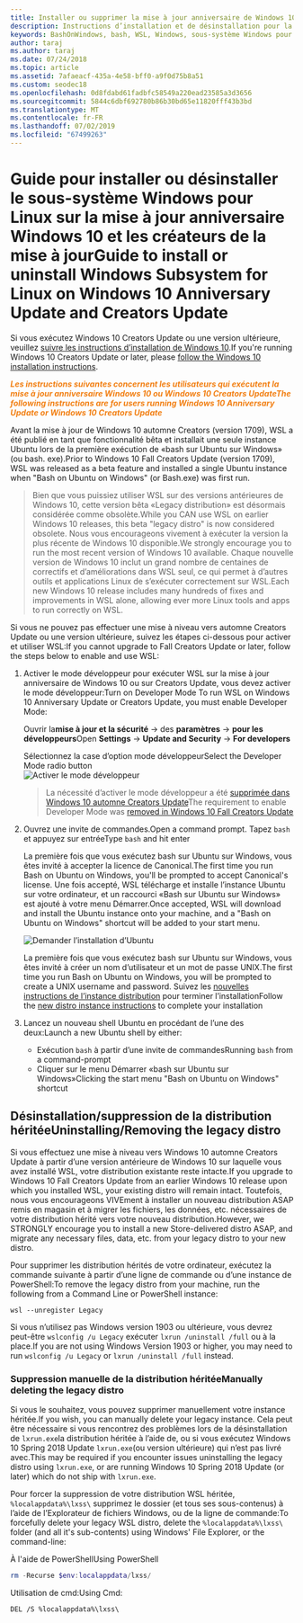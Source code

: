 ```yaml
---
title: Installer ou supprimer la mise à jour anniversaire de Windows 10 ou les créateurs de la mise à jour
description: Instructions d’installation et de désinstallation pour la mise à jour anniversaire héritée, bêta distribution sur Windows 10 ou Creators Update
keywords: BashOnWindows, bash, WSL, Windows, sous-système Windows pour Linux, windowssubsystem, Ubuntu, Debian, SUSE, Windows 10, hérité, bêta, installation, suppression, désinstallation, désinstallation, suppression, déconseillé
author: taraj
ms.author: taraj
ms.date: 07/24/2018
ms.topic: article
ms.assetid: 7afaeacf-435a-4e58-bff0-a9f0d75b8a51
ms.custom: seodec18
ms.openlocfilehash: 0d8fdabd61fadbfc58549a220ead23585a3d3656
ms.sourcegitcommit: 5844c6dbf692780b86b30bd65e11820fff43b3bd
ms.translationtype: MT
ms.contentlocale: fr-FR
ms.lasthandoff: 07/02/2019
ms.locfileid: "67499263"
---
```

# <a name="guide-to-install-or-uninstall-windows-subsystem-for-linux-on-windows-10-anniversary-update-and-creators-update"></a><span data-ttu-id="8b1b7-104">Guide pour installer ou désinstaller le sous-système Windows pour Linux sur la mise à jour anniversaire Windows 10 et les créateurs de la mise à jour</span><span class="sxs-lookup"><span data-stu-id="8b1b7-104">Guide to install or uninstall Windows Subsystem for Linux on Windows 10 Anniversary Update and Creators Update</span></span> 

<span data-ttu-id="8b1b7-105">Si vous exécutez Windows 10 Creators Update ou une version ultérieure, veuillez [suivre les instructions d’installation de Windows 10](install-win10.md).</span><span class="sxs-lookup"><span data-stu-id="8b1b7-105">If you're running Windows 10 Creators Update or later, please [follow the Windows 10 installation instructions](install-win10.md).</span></span>

<span data-ttu-id="8b1b7-106"><strong><em><span style="color: #f28014">Les instructions suivantes concernent les utilisateurs qui exécutent la mise à jour anniversaire Windows 10 ou Windows 10 Creators Update</span></em></strong></span><span class="sxs-lookup"><span data-stu-id="8b1b7-106"><strong><em><span style="color: #f28014">The following instructions are for users running Windows 10 Anniversary Update or Windows 10 Creators Update</span></em></strong></span></span>

<span data-ttu-id="8b1b7-107">Avant la mise à jour de Windows 10 automne Creators (version 1709), WSL a été publié en tant que fonctionnalité bêta et installait une seule instance Ubuntu lors de la première exécution de «bash sur Ubuntu sur Windows» (ou bash. exe).</span><span class="sxs-lookup"><span data-stu-id="8b1b7-107">Prior to Windows 10 Fall Creators Update (version 1709), WSL was released as a beta feature and installed a single Ubuntu instance when "Bash on Ubuntu on Windows" (or Bash.exe) was first run.</span></span>

> <span data-ttu-id="8b1b7-108">Bien que vous puissiez utiliser WSL sur des versions antérieures de Windows 10, cette version bêta «Legacy distribution» est désormais considérée comme obsolète.</span><span class="sxs-lookup"><span data-stu-id="8b1b7-108">While you CAN use WSL on earlier Windows 10 releases, this beta "legacy distro" is now considered obsolete.</span></span> <span data-ttu-id="8b1b7-109">Nous vous encourageons vivement à exécuter la version la plus récente de Windows 10 disponible.</span><span class="sxs-lookup"><span data-stu-id="8b1b7-109">We strongly encourage you to run the most recent version of Windows 10 available.</span></span> <span data-ttu-id="8b1b7-110">Chaque nouvelle version de Windows 10 inclut un grand nombre de centaines de correctifs et d’améliorations dans WSL seul, ce qui permet à d’autres outils et applications Linux de s’exécuter correctement sur WSL.</span><span class="sxs-lookup"><span data-stu-id="8b1b7-110">Each new Windows 10 release includes many hundreds of fixes and improvements in WSL alone, allowing ever more Linux tools and apps to run correctly on WSL.</span></span>

<span data-ttu-id="8b1b7-111">Si vous ne pouvez pas effectuer une mise à niveau vers automne Creators Update ou une version ultérieure, suivez les étapes ci-dessous pour activer et utiliser WSL:</span><span class="sxs-lookup"><span data-stu-id="8b1b7-111">If you cannot upgrade to Fall Creators Update or later, follow the steps below to enable and use WSL:</span></span>

1. <span data-ttu-id="8b1b7-112">Activer le mode développeur pour exécuter WSL sur la mise à jour anniversaire de Windows 10 ou sur Creators Update, vous devez activer le mode développeur:</span><span class="sxs-lookup"><span data-stu-id="8b1b7-112">Turn on Developer Mode  To run WSL on Windows 10 Anniversary Update or Creators Update, you must enable Developer Mode:</span></span>

    <span data-ttu-id="8b1b7-113">Ouvrir la**mise à jour et la sécurité** -> des **paramètres** -> **pour les développeurs**</span><span class="sxs-lookup"><span data-stu-id="8b1b7-113">Open **Settings** -> **Update and Security** -> **For developers**</span></span>

    <span data-ttu-id="8b1b7-114">Sélectionnez la case d’option mode développeur</span><span class="sxs-lookup"><span data-stu-id="8b1b7-114">Select the Developer Mode radio button</span></span>  
    ![Activer le mode développeur](media/updateAndSecurity.png)

    > <span data-ttu-id="8b1b7-116">La nécessité d’activer le mode développeur a été [supprimée dans Windows 10 automne Creators Update](https://blogs.msdn.microsoft.com/commandline/2017/06/08/developer-mode-no-longer-required-for-windows-subsystem-for-linux/)</span><span class="sxs-lookup"><span data-stu-id="8b1b7-116">The requirement to enable Developer Mode was [removed in Windows 10 Fall Creators Update](https://blogs.msdn.microsoft.com/commandline/2017/06/08/developer-mode-no-longer-required-for-windows-subsystem-for-linux/)</span></span>

1. <span data-ttu-id="8b1b7-117">Ouvrez une invite de commandes.</span><span class="sxs-lookup"><span data-stu-id="8b1b7-117">Open a command prompt.</span></span>  <span data-ttu-id="8b1b7-118">Tapez `bash` et appuyez sur entrée</span><span class="sxs-lookup"><span data-stu-id="8b1b7-118">Type `bash` and hit enter</span></span>

    <span data-ttu-id="8b1b7-119">La première fois que vous exécutez bash sur Ubuntu sur Windows, vous êtes invité à accepter la licence de Canonical.</span><span class="sxs-lookup"><span data-stu-id="8b1b7-119">The first time you run Bash on Ubuntu on Windows, you'll be prompted to accept Canonical's license.</span></span> <span data-ttu-id="8b1b7-120">Une fois accepté, WSL télécharge et installe l’instance Ubuntu sur votre ordinateur, et un raccourci «Bash sur Ubuntu sur Windows» est ajouté à votre menu Démarrer.</span><span class="sxs-lookup"><span data-stu-id="8b1b7-120">Once accepted, WSL will download and install the Ubuntu instance onto your machine, and a "Bash on Ubuntu on Windows" shortcut will be added to your start menu.</span></span>

    ![Demander l’installation d’Ubuntu](media/bashShellInstall.png)

    <span data-ttu-id="8b1b7-122">La première fois que vous exécutez bash sur Ubuntu sur Windows, vous êtes invité à créer un nom d’utilisateur et un mot de passe UNIX.</span><span class="sxs-lookup"><span data-stu-id="8b1b7-122">The first time you run Bash on Ubuntu on Windows, you will be prompted to create a UNIX username and password.</span></span> <span data-ttu-id="8b1b7-123">Suivez les [nouvelles instructions de l’instance distribution](initialize-distro.md) pour terminer l’installation</span><span class="sxs-lookup"><span data-stu-id="8b1b7-123">Follow the [new distro instance instructions](initialize-distro.md) to complete your installation</span></span>

1. <span data-ttu-id="8b1b7-124">Lancez un nouveau shell Ubuntu en procédant de l’une des deux:</span><span class="sxs-lookup"><span data-stu-id="8b1b7-124">Launch a new Ubuntu shell by either:</span></span>
    * <span data-ttu-id="8b1b7-125">Exécution `bash` à partir d’une invite de commandes</span><span class="sxs-lookup"><span data-stu-id="8b1b7-125">Running `bash` from a command-prompt</span></span>
    * <span data-ttu-id="8b1b7-126">Cliquer sur le menu Démarrer «bash sur Ubuntu sur Windows»</span><span class="sxs-lookup"><span data-stu-id="8b1b7-126">Clicking the start menu "Bash on Ubuntu on Windows" shortcut</span></span>

    
## <a name="uninstallingremoving-the-legacy-distro"></a><span data-ttu-id="8b1b7-127">Désinstallation/suppression de la distribution héritée</span><span class="sxs-lookup"><span data-stu-id="8b1b7-127">Uninstalling/Removing the legacy distro</span></span>
<span data-ttu-id="8b1b7-128">Si vous effectuez une mise à niveau vers Windows 10 automne Creators Update à partir d’une version antérieure de Windows 10 sur laquelle vous avez installé WSL, votre distribution existante reste intacte.</span><span class="sxs-lookup"><span data-stu-id="8b1b7-128">If you upgrade to Windows 10 Fall Creators Update from an earlier Windows 10 release upon which you installed WSL, your existing distro will remain intact.</span></span> <span data-ttu-id="8b1b7-129">Toutefois, nous vous encourageons VIVEment à installer un nouveau distribution ASAP remis en magasin et à migrer les fichiers, les données, etc. nécessaires de votre distribution hérité vers votre nouveau distribution.</span><span class="sxs-lookup"><span data-stu-id="8b1b7-129">However, we STRONGLY encourage you to install a new Store-delivered distro ASAP, and migrate any necessary files, data, etc. from your legacy distro to your new distro.</span></span>

<span data-ttu-id="8b1b7-130">Pour supprimer les distribution hérités de votre ordinateur, exécutez la commande suivante à partir d’une ligne de commande ou d’une instance de PowerShell:</span><span class="sxs-lookup"><span data-stu-id="8b1b7-130">To remove the legacy distro from your machine, run the following from a Command Line or PowerShell instance:</span></span>

```console
wsl --unregister Legacy
```

<span data-ttu-id="8b1b7-131">Si vous n’utilisez pas Windows version 1903 ou ultérieure, vous devrez peut-être `wslconfig /u Legacy` exécuter `lxrun /uninstall /full` ou à la place.</span><span class="sxs-lookup"><span data-stu-id="8b1b7-131">If you are not using Windows Version 1903 or higher, you may need to run `wslconfig /u Legacy` or `lxrun /uninstall /full` instead.</span></span> 

### <a name="manually-deleting-the-legacy-distro"></a><span data-ttu-id="8b1b7-132">Suppression manuelle de la distribution héritée</span><span class="sxs-lookup"><span data-stu-id="8b1b7-132">Manually deleting the legacy distro</span></span>
<span data-ttu-id="8b1b7-133">Si vous le souhaitez, vous pouvez supprimer manuellement votre instance héritée.</span><span class="sxs-lookup"><span data-stu-id="8b1b7-133">If you wish, you can manually delete your legacy instance.</span></span> <span data-ttu-id="8b1b7-134">Cela peut être nécessaire si vous rencontrez des problèmes lors de la désinstallation de `lxrun.exe`la distribution héritée à l’aide de, ou si vous exécutez Windows 10 Spring 2018 Update `lxrun.exe`(ou version ultérieure) qui n’est pas livré avec.</span><span class="sxs-lookup"><span data-stu-id="8b1b7-134">This may be required if you encounter issues uninstalling the legacy distro using `lxrun.exe`, or are running Windows 10 Spring 2018 Update (or later) which do not ship with `lxrun.exe`.</span></span>

<span data-ttu-id="8b1b7-135">Pour forcer la suppression de votre distribution WSL héritée, `%localappdata%\lxss\` supprimez le dossier (et tous ses sous-contenus) à l’aide de l’Explorateur de fichiers Windows, ou de la ligne de commande:</span><span class="sxs-lookup"><span data-stu-id="8b1b7-135">To forcefully delete your legacy WSL distro, delete the `%localappdata%\lxss\` folder (and all it's sub-contents) using Windows' File Explorer, or the command-line:</span></span>

<span data-ttu-id="8b1b7-136">À l'aide de PowerShell</span><span class="sxs-lookup"><span data-stu-id="8b1b7-136">Using PowerShell</span></span>
```powershell
rm -Recurse $env:localappdata/lxss/
```

<span data-ttu-id="8b1b7-137">Utilisation de cmd:</span><span class="sxs-lookup"><span data-stu-id="8b1b7-137">Using Cmd:</span></span>
```console
DEL /S %localappdata%\lxss\
```
